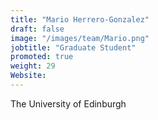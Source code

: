 ```yaml
---
title: "Mario Herrero-Gonzalez"
draft: false
image: "/images/team/Mario.png"
jobtitle: "Graduate Student"
promoted: true
weight: 29
Website:
---
```



The University of Edinburgh
